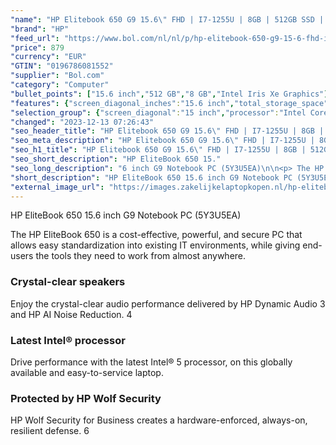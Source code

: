 ```yaml
---
"name": "HP Elitebook 650 G9 15.6\" FHD | I7-1255U | 8GB | 512GB SSD | W11 Pro | QWERTY NL"
"brand": "HP"
"feed_url": "https://www.bol.com/nl/nl/p/hp-elitebook-650-g9-15-6-fhd-i7-1255u-8gb-512gb-ssd-w11-pro-qwerty-nl/9300000113878479"
"price": 879
"currency": "EUR"
"GTIN": "0196786081552"
"supplier": "Bol.com"
"category": "Computer"
"bullet_points": ["15.6 inch","512 GB","8 GB","Intel Iris Xe Graphics"]
"features": {"screen_diagonal_inches":"15.6 inch","total_storage_space":"512 GB","memory_size":"8 GB","graphics_card":"Intel Iris Xe Graphics"}
"selection_group": {"screen_diagonal":"15 inch","processor":"Intel Core i7","changed_price_past_3_days":false,"product_family":"Elitebook"}
"changed": "2023-12-13 07:26:43"
"seo_header_title": "HP Elitebook 650 G9 15.6\" FHD | I7-1255U | 8GB | 512GB SSD | W11 Pro | QWERTY NL"
"seo_meta_description": "HP Elitebook 650 G9 15.6\" FHD | I7-1255U | 8GB | 512GB SSD | W11 Pro | QWERTY NL"
"seo_h1_title": "HP Elitebook 650 G9 15.6\" FHD | I7-1255U | 8GB | 512GB SSD | W11 Pro | QWERTY NL"
"seo_short_description": "HP EliteBook 650 15."
"seo_long_description": "6 inch G9 Notebook PC (5Y3U5EA)\n\n<p> The HP EliteBook 650 is a cost-effective, powerful, and secure PC that allows easy standardization into existing IT environments, while giving end-users the tools they need to work from almost anywhere. </p>\n<h3>Crystal-clear speakers</h3>\n<p> Enjoy the crystal-clear audio performance delivered by HP Dynamic Audio 3 and HP AI Noise Reduction. 4 </p>\n<h3>Latest Intel® processor</h3>\n<p> Drive performance with the latest Intel® 5 processor, on this globally available and easy-to-service laptop. </p>\n<h3>Protected by HP Wolf Security</h3>\n<p> HP Wolf Security for Business creates a hardware-enforced, always-on, resilient defense. 6 </p>"
"short_description": "HP EliteBook 650 15.6 inch G9 Notebook PC (5Y3U5EA) The HP EliteBook 650 is a cost-effective, powerful, and secure PC that allows easy standardization into existing IT environments, while giving end-users the tools they need to work from almost anywhere. Crystal-clear speakers Enjoy the crystal-clear audio performance delivered by HP Dynamic Audio 3 and HP AI Noise Reduction. 4 Latest Intel® processor Drive performance with the latest Intel® 5 processor, on this globally available and easy-to-service laptop. Protected by HP Wolf Security HP Wolf Security for Business creates a hardware-enforced, always-on, resilient defense. 6"
"external_image_url": "https://images.zakelijkelaptopkopen.nl/hp-elitebook-650-g9-15-6-fhd-i7-1255u-8gb-512gb-ssd-w11-pro-qwerty-nl.webp"
---
```


HP EliteBook 650 15.6 inch G9 Notebook PC (5Y3U5EA)

<p> The HP EliteBook 650 is a cost-effective, powerful, and secure PC that allows easy standardization into existing IT environments, while giving end-users the tools they need to work from almost anywhere. </p>
<h3>Crystal-clear speakers</h3>
<p> Enjoy the crystal-clear audio performance delivered by HP Dynamic Audio 3 and HP AI Noise Reduction. 4 </p>
<h3>Latest Intel® processor</h3>
<p> Drive performance with the latest Intel® 5 processor, on this globally available and easy-to-service laptop. </p>
<h3>Protected by HP Wolf Security</h3>
<p> HP Wolf Security for Business creates a hardware-enforced, always-on, resilient defense. 6 </p>
